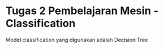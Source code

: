 # Tugas 2 Pembelajaran Mesin - Classification
Model classification yang digunakan adalah Decision Tree
